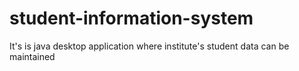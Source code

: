# student-information-system
It's is java desktop application where institute's student data can be maintained
